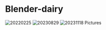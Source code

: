 # Blender-dairy




![20220225](https://github.com/Emmomi/Blender-daily/assets/63034349/82a44053-93fd-49e7-94ef-0c63d668d75b)
![20230829](https://github.com/Emmomi/Blender-daily/assets/63034349/566bd860-716a-4e86-8582-b2782850f26a)
![20231118](https://github.com/Emmomi/Blender-daily/assets/63034349/2d42d0a3-1270-4ca8-a03a-d25cce5941b0)
Pictures